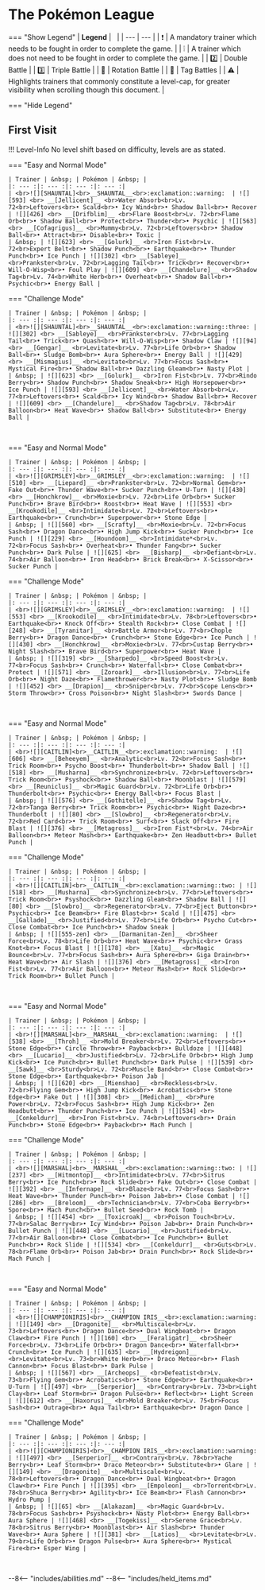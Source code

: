 # The Pokémon League

=== "Show Legend"
    | __Legend__ | &nbsp; |
    | --- | --- |
    | :exclamation: | A mandatory trainer which needs to be fought in order to complete the game. |
    | :grey_exclamation: | A trainer which does not need to be fought in order to complete the game. |
    | :two:  | Double Battle | 
    |  :three:  | Triple Battle |
    | :arrows_counterclockwise:  | Rotation Battle |
    | :handshake: | Tag Battles |
    | :warning: | Highlights trainers that commonly constitute a level-cap, for greater visibility when scrolling though this document. |

=== "Hide Legend"
&nbsp;

## First Visit

!!! Level-Info
    No level shift based on difficulty, levels are as stated.

=== "Easy and Normal Mode"

    | Trainer | &nbsp; | Pokémon | &nbsp; |
    |: --- :|: --- :|: --- :|: --- :|
    | <br>![][SHAUNTAL]<br>__SHAUNTAL__<br>:exclamation::warning:  | ![][593] <br> __[Jellicent]__ <br>Water Absorb<br>Lv. 72<br>Leftovers<br>• Scald<br>• Icy Wind<br>• Shadow Ball<br>• Recover | ![][426] <br> __[Drifblim]__ <br>Flare Boost<br>Lv. 72<br>Flame Orb<br>• Shadow Ball<br>• Protect<br>• Thunder<br>• Psychic | ![][563] <br> __[Cofagrigus]__ <br>Mummy<br>Lv. 72<br>Leftovers<br>• Shadow Ball<br>• Attract<br>• Disable<br>• Toxic |
    | &nbsp; | ![][623] <br> __[Golurk]__ <br>Iron Fist<br>Lv. 72<br>Expert Belt<br>• Shadow Punch<br>• Earthquake<br>• Thunder Punch<br>• Ice Punch | ![][302] <br> __[Sableye]__ <br>Prankster<br>Lv. 72<br>Lagging Tail<br>• Trick<br>• Recover<br>• Will-O-Wisp<br>• Foul Play | ![][609] <br> __[Chandelure]__ <br>Shadow Tag<br>Lv. 74<br>White Herb<br>• Overheat<br>• Shadow Ball<br>• Psychic<br>• Energy Ball |
    
=== "Challenge Mode"

    | Trainer | &nbsp; | Pokémon | &nbsp; |
    |: --- :|: --- :|: --- :|: --- :|
    | <br>![][SHAUNTAL]<br>__SHAUNTAL__<br>:exclamation::warning::three: | ![][302] <br> __[Sableye]__ <br>Prankster<br>Lv. 77<br>Lagging Tail<br>• Trick<br>• Quash<br>• Will-O-Wisp<br>• Shadow Claw | ![][94] <br> __[Gengar]__ <br>Levitate<br>Lv. 77<br>Life Orb<br>• Shadow Ball<br>• Sludge Bomb<br>• Aura Sphere<br>• Energy Ball | ![][429] <br> __[Mismagius]__ <br>Levitate<br>Lv. 77<br>Focus Sash<br>• Mystical Fire<br>• Shadow Ball<br>• Dazzling Gleam<br>• Nasty Plot |
    | &nbsp; | ![][623] <br> __[Golurk]__ <br>Iron Fist<br>Lv. 77<br>Rindo Berry<br>• Shadow Punch<br>• Shadow Sneak<br>• High Horsepower<br>• Ice Punch | ![][593] <br> __[Jellicent]__ <br>Water Absorb<br>Lv. 77<br>Leftovers<br>• Scald<br>• Icy Wind<br>• Shadow Ball<br>• Recover | ![][609] <br> __[Chandelure]__ <br>Shadow Tag<br>Lv. 78<br>Air Balloon<br>• Heat Wave<br>• Shadow Ball<br>• Substitute<br>• Energy Ball |
    
&nbsp;

=== "Easy and Normal Mode"

    | Trainer | &nbsp; | Pokémon | &nbsp; |
    |: --- :|: --- :|: --- :|: --- :|
    | <br>![][GRIMSLEY]<br>__GRIMSLEY__<br>:exclamation::warning:  | ![][510] <br> __[Liepard]__ <br>Prankster<br>Lv. 72<br>Normal Gem<br>• Fake Out<br>• Thunder Wave<br>• Sucker Punch<br>• U-Turn | ![][430] <br> __[Honchkrow]__ <br>Moxie<br>Lv. 72<br>Life Orb<br>• Sucker Punch<br>• Brave Bird<br>• Roost<br>• Heat Wave | ![][553] <br> __[Krookodile]__ <br>Intimidate<br>Lv. 72<br>Leftovers<br>• Earthquake<br>• Crunch<br>• Superpower<br>• Stone Edge |
    | &nbsp; | ![][560] <br> __[Scrafty]__ <br>Moxie<br>Lv. 72<br>Focus Sash<br>• Dragon Dance<br>• High Jump Kick<br>• Sucker Punch<br>• Ice Punch | ![][229] <br> __[Houndoom]__ <br>Intimidate*<br>Lv. 72<br>Focus Sash<br>• Overheat<br>• Thunder Fang<br>• Sucker Punch<br>• Dark Pulse | ![][625] <br> __[Bisharp]__ <br>Defiant<br>Lv. 74<br>Air Balloon<br>• Iron Head<br>• Brick Break<br>• X-Scissor<br>• Sucker Punch |
    
=== "Challenge Mode"

    | Trainer | &nbsp; | Pokémon | &nbsp; |
    |: --- :|: --- :|: --- :|: --- :|
    | <br>![][GRIMSLEY]<br>__GRIMSLEY__<br>:exclamation::warning:  | ![][553] <br> __[Krookodile]__ <br>Intimidate<br>Lv. 78<br>Leftovers<br>• Earthquake<br>• Knock Off<br>• Stealth Rock<br>• Close Combat | ![][248] <br> __[Tyranitar]__ <br>Battle Armor<br>Lv. 77<br>Chople Berry<br>• Dragon Dance<br>• Crunch<br>• Stone Edge<br>• Ice Punch | ![][430] <br> __[Honchkrow]__ <br>Moxie<br>Lv. 77<br>Custap Berry<br>• Night Slash<br>• Brave Bird<br>• Superpower<br>• Heat Wave |
    | &nbsp; | ![][319] <br> __[Sharpedo]__ <br>Speed Boost<br>Lv. 77<br>Focus Sash<br>• Crunch<br>• Waterfall<br>• Close Combat<br>• Protect | ![][571] <br> __[Zoroark]__ <br>Illusion<br>Lv. 77<br>Life Orb<br>• Night Daze<br>• Flamethrower<br>• Nasty Plot<br>• Sludge Bomb | ![][452] <br> __[Drapion]__ <br>Sniper<br>Lv. 77<br>Scope Lens<br>• Storm Throw<br>• Cross Poison<br>• Night Slash<br>• Swords Dance |
    
&nbsp;

=== "Easy and Normal Mode"

    | Trainer | &nbsp; | Pokémon | &nbsp; |
    |: --- :|: --- :|: --- :|: --- :|
    | <br>![][CAITLIN]<br>__CAITLIN__<br>:exclamation::warning:  | ![][606] <br> __[Beheeyem]__ <br>Analytic<br>Lv. 72<br>Focus Sash<br>• Trick Room<br>• Psycho Boost<br>• Thunderbolt<br>• Shadow Ball | ![][518] <br> __[Musharna]__ <br>Synchronize<br>Lv. 72<br>Leftovers<br>• Trick Room<br>• Psyshock<br>• Shadow Ball<br>• Moonblast | ![][579] <br> __[Reuniclus]__ <br>Magic Guard<br>Lv. 72<br>Life Orb<br>• Thunderbolt<br>• Psychic<br>• Energy Ball<br>• Focus Blast |
    | &nbsp; | ![][576] <br> __[Gothitelle]__ <br>Shadow Tag<br>Lv. 72<br>Tanga Berry<br>• Trick Room<br>• Psychic<br>• Night Daze<br>• Thunderbolt | ![][80] <br> __[Slowbro]__ <br>Regenerator<br>Lv. 72<br>Red Card<br>• Trick Room<br>• Surf<br>• Slack Off<br>• Fire Blast | ![][376] <br> __[Metagross]__ <br>Iron Fist*<br>Lv. 74<br>Air Balloon<br>• Meteor Mash<br>• Earthquake<br>• Zen Headbutt<br>• Bullet Punch |
    
=== "Challenge Mode"

    | Trainer | &nbsp; | Pokémon | &nbsp; |
    |: --- :|: --- :|: --- :|: --- :|
    | <br>![][CAITLIN]<br>__CAITLIN__<br>:exclamation::warning::two: | ![][518] <br> __[Musharna]__ <br>Synchronize<br>Lv. 77<br>Leftovers<br>• Trick Room<br>• Psyshock<br>• Dazzling Gleam<br>• Shadow Ball | ![][80] <br> __[Slowbro]__ <br>Regenerator<br>Lv. 77<br>Eject Button<br>• Psychic<br>• Ice Beam<br>• Fire Blast<br>• Scald | ![][475] <br> __[Gallade]__ <br>Justified<br>Lv. 77<br>Life Orb<br>• Psycho Cut<br>• Close Combat<br>• Ice Punch<br>• Shadow Sneak |
    | &nbsp; | ![][555-zen] <br> __[Darmanitan-Zen]__ <br>Sheer Force<br>Lv. 78<br>Life Orb<br>• Heat Wave<br>• Psychic<br>• Grass Knot<br>• Focus Blast | ![][178] <br> __[Xatu]__ <br>Magic Bounce<br>Lv. 77<br>Focus Sash<br>• Aura Sphere<br>• Giga Drain<br>• Heat Wave<br>• Air Slash | ![][376] <br> __[Metagross]__ <br>Iron Fist<br>Lv. 77<br>Air Balloon<br>• Meteor Mash<br>• Rock Slide<br>• Trick Room<br>• Bullet Punch |
    
    
&nbsp;

=== "Easy and Normal Mode"

    | Trainer | &nbsp; | Pokémon | &nbsp; |
    |: --- :|: --- :|: --- :|: --- :|
    | <br>![][MARSHAL]<br>__MARSHAL__<br>:exclamation::warning:  | ![][538] <br> __[Throh]__ <br>Mold Breaker<br>Lv. 72<br>Leftovers<br>• Stone Edge<br>• Circle Throw<br>• Payback<br>• Bulldoze | ![][448] <br> __[Lucario]__ <br>Justified<br>Lv. 72<br>Life Orb<br>• High Jump Kick<br>• Ice Punch<br>• Bullet Punch<br>• Dark Pulse | ![][539] <br> __[Sawk]__ <br>Sturdy<br>Lv. 72<br>Muscle Band<br>• Close Combat<br>• Stone Edge<br>• Earthquake<br>• Poison Jab |
    | &nbsp; | ![][620] <br> __[Mienshao]__ <br>Reckless<br>Lv. 72<br>Flying Gem<br>• High Jump Kick<br>• Acrobatics<br>• Stone Edge<br>• Fake Out | ![][308] <br> __[Medicham]__ <br>Pure Power<br>Lv. 72<br>Focus Sash<br>• High Jump Kick<br>• Zen Headbutt<br>• Thunder Punch<br>• Ice Punch | ![][534] <br> __[Conkeldurr]__ <br>Iron Fist<br>Lv. 74<br>Leftovers<br>• Drain Punch<br>• Stone Edge<br>• Payback<br>• Mach Punch |
    
=== "Challenge Mode"

    | Trainer | &nbsp; | Pokémon | &nbsp; |
    |: --- :|: --- :|: --- :|: --- :|
    | <br>![][MARSHAL]<br>__MARSHAL__<br>:exclamation::warning::two: | ![][237] <br> __[Hitmontop]__ <br>Intimidate<br>Lv. 77<br>Sitrus Berry<br>• Ice Punch<br>• Rock Slide<br>• Fake Out<br>• Close Combat | ![][392] <br> __[Infernape]__ <br>Blaze<br>Lv. 77<br>Focus Sash<br>• Heat Wave<br>• Thunder Punch<br>• Poison Jab<br>• Close Combat | ![][286] <br> __[Breloom]__ <br>Technician<br>Lv. 77<br>Coba Berry<br>• Spore<br>• Mach Punch<br>• Bullet Seed<br>• Rock Tomb |
    | &nbsp; | ![][454] <br> __[Toxicroak]__ <br>Poison Touch<br>Lv. 77<br>Salac Berry<br>• Icy Wind<br>• Poison Jab<br>• Drain Punch<br>• Bullet Punch | ![][448] <br> __[Lucario]__ <br>Justified<br>Lv. 77<br>Air Balloon<br>• Close Combat<br>• Ice Punch<br>• Bullet Punch<br>• Rock Slide | ![][534] <br> __[Conkeldurr]__ <br>Guts<br>Lv. 78<br>Flame Orb<br>• Poison Jab<br>• Drain Punch<br>• Rock Slide<br>• Mach Punch |
    
    
&nbsp;

=== "Easy and Normal Mode"

    | Trainer | &nbsp; | Pokémon | &nbsp; |
    |: --- :|: --- :|: --- :|: --- :|
    | <br>![][CHAMPIONIRIS]<br>__CHAMPION IRIS__<br>:exclamation::warning:  | ![][149] <br> __[Dragonite]__ <br>Multiscale<br>Lv. 73<br>Leftovers<br>• Dragon Dance<br>• Dual Wingbeat<br>• Dragon Claw<br>• Fire Punch | ![][160] <br> __[Feraligatr]__ <br>Sheer Force<br>Lv. 73<br>Life Orb<br>• Dragon Dance<br>• Waterfall<br>• Crunch<br>• Ice Punch | ![][635] <br> __[Hydreigon]__ <br>Levitate<br>Lv. 73<br>White Herb<br>• Draco Meteor<br>• Flash Cannon<br>• Focus Blast<br>• Dark Pulse |
    | &nbsp; | ![][567] <br> __[Archeops]__ <br>Defeatist<br>Lv. 73<br>Flying Gem<br>• Acrobatics<br>• Stone Edge<br>• Earthquake<br>• U-Turn | ![][497] <br> __[Serperior]__ <br>Contrary<br>Lv. 73<br>Light Clay<br>• Leaf Storm<br>• Dragon Pulse<br>• Reflect<br>• Light Screen | ![][612] <br> __[Haxorus]__ <br>Mold Breaker<br>Lv. 75<br>Focus Sash<br>• Outrage<br>• Aqua Tail<br>• Earthquake<br>• Dragon Dance |
    
=== "Challenge Mode"

    | Trainer | &nbsp; | Pokémon | &nbsp; |
    |: --- :|: --- :|: --- :|: --- :|
    | <br>![][CHAMPIONIRIS]<br>__CHAMPION IRIS__<br>:exclamation::warning:  | ![][497] <br> __[Serperior]__ <br>Contrary<br>Lv. 78<br>Yache Berry<br>• Leaf Storm<br>• Draco Meteor<br>• Substitute<br>• Glare | ![][149] <br> __[Dragonite]__ <br>Multiscale<br>Lv. 78<br>Leftovers<br>• Dragon Dance<br>• Dual Wingbeat<br>• Dragon Claw<br>• Fire Punch | ![][395] <br> __[Empoleon]__ <br>Torrent<br>Lv. 78<br>Shuca Berry<br>• Agility<br>• Ice Beam<br>• Flash Cannon<br>• Hydro Pump |
    | &nbsp; | ![][65] <br> __[Alakazam]__ <br>Magic Guard<br>Lv. 78<br>Focus Sash<br>• Psyshock<br>• Nasty Plot<br>• Energy Ball<br>• Aura Sphere | ![][468] <br> __[Togekiss]__ <br>Serene Grace<br>Lv. 78<br>Sitrus Berry<br>• Moonblast<br>• Air Slash<br>• Thunder Wave<br>• Aura Sphere | ![][381] <br> __[Latios]__ <br>Levitate<br>Lv. 79<br>Life Orb<br>• Dragon Pulse<br>• Aura Sphere<br>• Mystical Fire<br>• Esper Wing |
    
&nbsp;





--8<-- "includes/abilities.md"
--8<-- "includes/held_items.md"

[SHAUNTAL]: ../img/Trainers/Shauntal.gif
[593]: ../img/animated/593.gif
[Jellicent]: ../pokemons/593/
[426]: ../img/animated/426.gif
[Drifblim]: ../pokemons/426/
[563]: ../img/animated/563.gif
[Cofagrigus]: ../pokemons/563/
[623]: ../img/animated/623.gif
[Golurk]: ../pokemons/623/
[302]: ../img/animated/302.gif
[Sableye]: ../pokemons/302/
[609]: ../img/animated/609.gif
[Chandelure]: ../pokemons/609/
[94]: ../img/animated/94.gif
[Gengar]: ../pokemons/094/
[429]: ../img/animated/429.gif
[Mismagius]: ../pokemons/429/
[GRIMSLEY]: ../img/Trainers/Grimsley.gif
[510]: ../img/animated/510.gif
[Liepard]: ../pokemons/510/
[430]: ../img/animated/430.gif
[Honchkrow]: ../pokemons/430/
[553]: ../img/animated/553.gif
[Krookodile]: ../pokemons/553/
[560]: ../img/animated/560.gif
[Scrafty]: ../pokemons/560/
[229]: ../img/animated/229.gif
[Houndoom]: ../pokemons/229/
[625]: ../img/animated/625.gif
[Bisharp]: ../pokemons/625/
[248]: ../img/animated/248.gif
[Tyranitar]: ../pokemons/248/
[319]: ../img/animated/319.gif
[Sharpedo]: ../pokemons/319/
[571]: ../img/animated/571.gif
[Zoroark]: ../pokemons/571/
[452]: ../img/animated/452.gif
[Drapion]: ../pokemons/452/
[CAITLIN]: ../img/Trainers/Caitlin.gif
[606]: ../img/animated/606.gif
[Beheeyem]: ../pokemons/606/
[518]: ../img/animated/518.gif
[Musharna]: ../pokemons/518/
[579]: ../img/animated/579.gif
[Reuniclus]: ../pokemons/579/
[576]: ../img/animated/576.gif
[Gothitelle]: ../pokemons/576/
[80]: ../img/animated/80.gif
[Slowbro]: ../pokemons/080/
[376]: ../img/animated/376.gif
[Metagross]: ../pokemons/376/
[475]: ../img/animated/475.gif
[Gallade]: ../pokemons/475/
[555-zen]: ../img/animated/555-zen.gif
[Darmanitan-Zen]: ../pokemons/555/
[178]: ../img/animated/178.gif
[Xatu]: ../pokemons/178/
[MARSHAL]: ../img/Trainers/Marshal.gif
[538]: ../img/animated/538.gif
[Throh]: ../pokemons/538/
[448]: ../img/animated/448.gif
[Lucario]: ../pokemons/448/
[539]: ../img/animated/539.gif
[Sawk]: ../pokemons/539/
[620]: ../img/animated/620.gif
[Mienshao]: ../pokemons/620/
[308]: ../img/animated/308.gif
[Medicham]: ../pokemons/308/
[534]: ../img/animated/534.gif
[Conkeldurr]: ../pokemons/534/
[237]: ../img/animated/237.gif
[Hitmontop]: ../pokemons/237/
[392]: ../img/animated/392.gif
[Infernape]: ../pokemons/392/
[286]: ../img/animated/286.gif
[Breloom]: ../pokemons/286/
[454]: ../img/animated/454.gif
[Toxicroak]: ../pokemons/454/
[CHAMPIONIRIS]: ../img/Trainers/Iris.gif
[149]: ../img/animated/149.gif
[Dragonite]: ../pokemons/149/
[160]: ../img/animated/160.gif
[Feraligatr]: ../pokemons/160/
[635]: ../img/animated/635.gif
[Hydreigon]: ../pokemons/635/
[567]: ../img/animated/567.gif
[Archeops]: ../pokemons/567/
[497]: ../img/animated/497.gif
[Serperior]: ../pokemons/497/
[612]: ../img/animated/612.gif
[Haxorus]: ../pokemons/612/
[395]: ../img/animated/395.gif
[Empoleon]: ../pokemons/395/
[65]: ../img/animated/65.gif
[Alakazam]: ../pokemons/065/
[468]: ../img/animated/468.gif
[Togekiss]: ../pokemons/468/
[381]: ../img/animated/381.gif
[Latios]: ../pokemons/381/